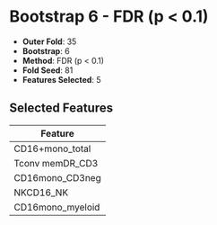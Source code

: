 # Bootstrap 6 - FDR (p < 0.1)

- **Outer Fold**: 35
- **Bootstrap**: 6
- **Method**: FDR (p < 0.1)
- **Fold Seed**: 81
- **Features Selected**: 5

## Selected Features

| Feature |
|---------|
| CD16+mono_total |
| Tconv memDR_CD3 |
| CD16mono_CD3neg |
| NKCD16_NK |
| CD16mono_myeloid |
